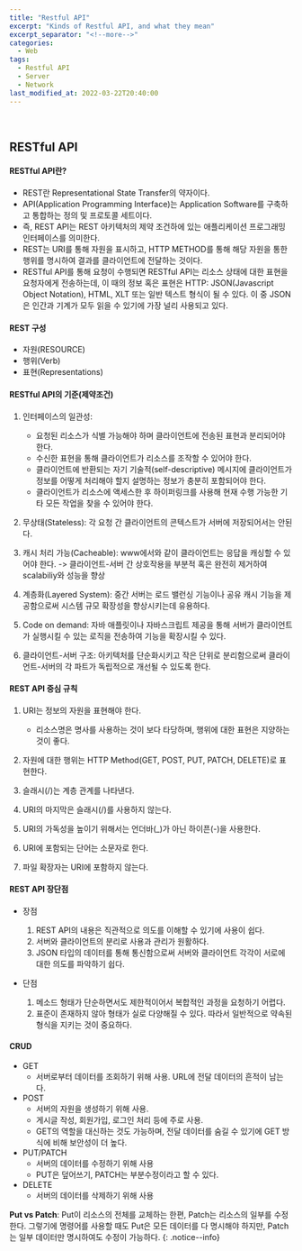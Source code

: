 ```yaml
---
title: "Restful API"
excerpt: "Kinds of Restful API, and what they mean"
excerpt_separator: "<!--more-->"
categories:
  - Web
tags:
  - Restful API
  - Server
  - Network
last_modified_at: 2022-03-22T20:40:00
---
```


<!--more-->

<br>

## RESTful API

#### RESTful API란?

- REST란 Representational State Transfer의 약자이다.
- API(Application Programming Interface)는 Application Software를 구축하고 통합하는 정의 및 프로토콜 세트이다.
- 즉, REST API는 REST 아키텍처의 제약 조건하에 있는 애플리케이션 프로그래밍 인터페이스를 의미한다.
- REST는 URI를 통해 자원을 표시하고, HTTP METHOD를 통해 해당 자원을 통한 행위를 명시하여 결과를 클라이언트에 전달하는 것이다.
- RESTful API를 통해 요청이 수행되면 RESTful API는 리소스 상태에 대한 표현을 요청자에게 전송하는데, 이 때의 정보 혹은 표현은 HTTP: JSON(Javascript Object Notation), HTML, XLT 또는 일반 텍스트 형식이 될 수 있다. 이 중 JSON은 인간과 기계가 모두 읽을 수 있기에 가장 널리 사용되고 있다.

#### REST 구성

- 자원(RESOURCE)
- 행위(Verb)
- 표현(Representations)

#### RESTful API의 기준(제약조건)

1. 인터페이스의 일관성:

   - 요청된 리소스가 식별 가능해야 하며 클라이언트에 전송된 표현과 분리되어야 한다.
   - 수신한 표현을 통해 클라이언트가 리소스를 조작할 수 있어야 한다.
   - 클라이언트에 반환되는 자기 기술적(self-descriptive) 메시지에 클라이언트가 정보를 어떻게 처리해야 할지 설명하는 정보가 충분히 포함되어야 한다.
   - 클라이언트가 리소스에 액세스한 후 하이퍼링크를 사용해 현재 수행 가능한 기타 모든 작업을 찾을 수 있어야 한다.

2. 무상태(Stateless): 각 요청 간 클라이언트의 콘텍스트가 서버에 저장되어서는 안된다.
3. 캐시 처리 가능(Cacheable): www에서와 같이 클라이언트는 응답을 캐싱할 수 있어야 한다. -> 클라이언트-서버 간 상호작용을 부분적 혹은 완전히 제거하여 scalabiliy와 성능을 향상
4. 계층화(Layered System): 중간 서버는 로드 밸런싱 기능이나 공유 캐시 기능을 제공함으로써 시스템 규모 확장성을 향상시키는데 유용하다.
5. Code on demand: 자바 애플릿이나 자바스크립트 제공을 통해 서버가 클라이언트가 실행시킬 수 있는 로직을 전송하여 기능을 확장시킬 수 있다.
6. 클라이언트-서버 구조: 아키텍처를 단순화시키고 작은 단위로 분리함으로써 클라이언트-서버의 각 파트가 독립적으로 개선될 수 있도록 한다.

#### REST API 중심 규칙

1. URI는 정보의 자원을 표현해야 한다.

   - 리소스명은 명사를 사용하는 것이 보다 타당하며, 행위에 대한 표현은 지양하는 것이 좋다.

2. 자원에 대한 행위는 HTTP Method(GET, POST, PUT, PATCH, DELETE)로 표현한다.

3. 슬래시(/)는 계층 관계를 나타낸다.

4. URI의 마지막은 슬래시(/)를 사용하지 않는다.

5. URI의 가독성을 높이기 위해서는 언더바(\_)가 아닌 하이픈(-)을 사용한다.

6. URI에 포함되는 단어는 소문자로 한다.

7. 파일 확장자는 URI에 포함하지 않는다.

#### REST API 장단점

- 장점

  1. REST API의 내용은 직관적으로 의도를 이해할 수 있기에 사용이 쉽다.
  2. 서버와 클라이언트의 분리로 사용과 관리가 원활하다.
  3. JSON 타입의 데이터를 통해 통신함으로써 서버와 클라이언트 각각이 서로에 대한 의도를 파악하기 쉽다.

- 단점
  1. 메소드 형태가 단순하면서도 제한적이어서 복합적인 과정을 요청하기 어렵다.
  2. 표준이 존재하지 않아 형태가 실로 다양해질 수 있다. 따라서 일반적으로 약속된 형식을 지키는 것이 중요하다.

#### CRUD

- GET
  - 서버로부터 데이터를 조회하기 위해 사용. URL에 전달 데이터의 흔적이 남는다.
- POST
  - 서버의 자원을 생성하기 위해 사용.
  - 게시글 작성, 회원가입, 로그인 처리 등에 주로 사용.
  - GET의 역할을 대신하는 것도 가능하며, 전달 데이터를 숨길 수 있기에 GET 방식에 비해 보안성이 더 높다.
- PUT/PATCH
  - 서버의 데이터를 수정하기 위해 사용
  - PUT은 덮어쓰기, PATCH는 부분수정이라고 할 수 있다.
- DELETE
  - 서버의 데이터를 삭제하기 위해 사용

**Put vs Patch**: Put이 리소스의 전체를 교체하는 한편, Patch는 리소스의 일부를 수정한다. 그렇기에 명령어를 사용할 때도 Put은 모든 데이터를 다 명시해야 하지만, Patch는 일부 데이터만 명시하여도 수정이 가능하다.
{: .notice--info}

